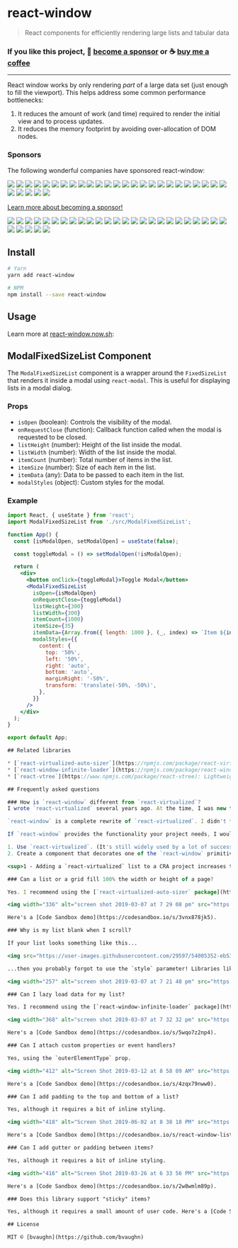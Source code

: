 # react-window

> React components for efficiently rendering large lists and tabular data

### If you like this project, 🎉 [become a sponsor](https://github.com/sponsors/bvaughn/) or ☕ [buy me a coffee](http://givebrian.coffee/)

---

React window works by only rendering *part* of a large data set (just enough to fill the viewport). This helps address some common performance bottlenecks:
1. It reduces the amount of work (and time) required to render the initial view and to process updates.
2. It reduces the memory footprint by avoiding over-allocation of DOM nodes.

### Sponsors

The following wonderful companies have sponsored react-window:

<a href="https://opencollective.com/react-window/sponsor/0/website" target="_blank"><img src="https://opencollective.com/react-window/sponsor/0/avatar.svg"></a>
<a href="https://opencollective.com/react-window/sponsor/1/website" target="_blank"><img src="https://opencollective.com/react-window/sponsor/1/avatar.svg"></a>
<a href="https://opencollective.com/react-window/sponsor/2/website" target="_blank"><img src="https://opencollective.com/react-window/sponsor/2/avatar.svg"></a>
<a href="https://opencollective.com/react-window/sponsor/3/website" target="_blank"><img src="https://opencollective.com/react-window/sponsor/3/avatar.svg"></a>
<a href="https://opencollective.com/react-window/sponsor/4/website" target="_blank"><img src="https://opencollective.com/react-window/sponsor/4/avatar.svg"></a>
<a href="https://opencollective.com/react-window/sponsor/5/website" target="_blank"><img src="https://opencollective.com/react-window/sponsor/5/avatar.svg"></a>
<a href="https://opencollective.com/react-window/sponsor/6/website" target="_blank"><img src="https://opencollective.com/react-window/sponsor/6/avatar.svg"></a>
<a href="https://opencollective.com/react-window/sponsor/7/website" target="_blank"><img src="https://opencollective.com/react-window/sponsor/7/avatar.svg"></a>
<a href="https://opencollective.com/react-window/sponsor/8/website" target="_blank"><img src="https://opencollective.com/react-window/sponsor/8/avatar.svg"></a>
<a href="https://opencollective.com/react-window/sponsor/9/website" target="_blank"><img src="https://opencollective.com/react-window/sponsor/9/avatar.svg"></a>
<a href="https://opencollective.com/react-window/sponsor/10/website" target="_blank"><img src="https://opencollective.com/react-window/sponsor/10/avatar.svg"></a>
<a href="https://opencollective.com/react-window/sponsor/11/website" target="_blank"><img src="https://opencollective.com/react-window/sponsor/11/avatar.svg"></a>
<a href="https://opencollective.com/react-window/sponsor/12/website" target="_blank"><img src="https://opencollective.com/react-window/sponsor/12/avatar.svg"></a>
<a href="https://opencollective.com/react-window/sponsor/13/website" target="_blank"><img src="https://opencollective.com/react-window/sponsor/13/avatar.svg"></a>
<a href="https://opencollective.com/react-window/sponsor/14/website" target="_blank"><img src="https://opencollective.com/react-window/sponsor/14/avatar.svg"></a>
<a href="https://opencollective.com/react-window/sponsor/15/website" target="_blank"><img src="https://opencollective.com/react-window/sponsor/15/avatar.svg"></a>
<a href="https://opencollective.com/react-window/sponsor/16/website" target="_blank"><img src="https://opencollective.com/react-window/sponsor/16/avatar.svg"></a>
<a href="https://opencollective.com/react-window/sponsor/17/website" target="_blank"><img src="https://opencollective.com/react-window/sponsor/17/avatar.svg"></a>
<a href="https://opencollective.com/react-window/sponsor/18/website" target="_blank"><img src="https://opencollective.com/react-window/sponsor/18/avatar.svg"></a>
<a href="https://opencollective.com/react-window/sponsor/19/website" target="_blank"><img src="https://opencollective.com/react-window/sponsor/19/avatar.svg"></a>
<a href="https://opencollective.com/react-window/sponsor/20/website" target="_blank"><img src="https://opencollective.com/react-window/sponsor/20/avatar.svg"></a>
<a href="https://opencollective.com/react-window/sponsor/21/website" target="_blank"><img src="https://opencollective.com/react-window/sponsor/21/avatar.svg"></a>
<a href="https://opencollective.com/react-window/sponsor/22/website" target="_blank"><img src="https://opencollective.com/react-window/sponsor/22/avatar.svg"></a>
<a href="https://opencollective.com/react-window/sponsor/23/website" target="_blank"><img src="https://opencollective.com/react-window/sponsor/23/avatar.svg"></a>
<a href="https://opencollective.com/react-window/sponsor/24/website" target="_blank"><img src="https://opencollective.com/react-window/sponsor/24/avatar.svg"></a>
<a href="https://opencollective.com/react-window/sponsor/25/website" target="_blank"><img src="https://opencollective.com/react-window/sponsor/25/avatar.svg"></a>
<a href="https://opencollective.com/react-window/sponsor/26/website" target="_blank"><img src="https://opencollective.com/react-window/sponsor/26/avatar.svg"></a>
<a href="https://opencollective.com/react-window/sponsor/27/website" target="_blank"><img src="https://opencollective.com/react-window/sponsor/27/avatar.svg"></a>
<a href="https://opencollective.com/react-window/sponsor/28/website" target="_blank"><img src="https://opencollective.com/react-window/sponsor/28/avatar.svg"></a>
<a href="https://opencollective.com/react-window/sponsor/29/website" target="_blank"><img src="https://opencollective.com/react-window/sponsor/29/avatar.svg"></a>

[Learn more about becoming a sponsor!](https://opencollective.com/react-window#sponsor)

<a href="https://opencollective.com/react-window/backer/0/website" target="_blank"><img src="https://opencollective.com/react-window/backer/0/avatar.svg"></a>
<a href="https://opencollective.com/react-window/backer/1/website" target="_blank"><img src="https://opencollective.com/react-window/backer/1/avatar.svg"></a>
<a href="https://opencollective.com/react-window/backer/2/website" target="_blank"><img src="https://opencollective.com/react-window/backer/2/avatar.svg"></a>
<a href="https://opencollective.com/react-window/backer/3/website" target="_blank"><img src="https://opencollective.com/react-window/backer/3/avatar.svg"></a>
<a href="https://opencollective.com/react-window/backer/4/website" target="_blank"><img src="https://opencollective.com/react-window/backer/4/avatar.svg"></a>
<a href="https://opencollective.com/react-window/backer/5/website" target="_blank"><img src="https://opencollective.com/react-window/backer/5/avatar.svg"></a>
<a href="https://opencollective.com/react-window/backer/6/website" target="_blank"><img src="https://opencollective.com/react-window/backer/6/avatar.svg"></a>
<a href="https://opencollective.com/react-window/backer/7/website" target="_blank"><img src="https://opencollective.com/react-window/backer/7/avatar.svg"></a>
<a href="https://opencollective.com/react-window/backer/8/website" target="_blank"><img src="https://opencollective.com/react-window/backer/8/avatar.svg"></a>
<a href="https://opencollective.com/react-window/backer/9/website" target="_blank"><img src="https://opencollective.com/react-window/backer/9/avatar.svg"></a>
<a href="https://opencollective.com/react-window/backer/10/website" target="_blank"><img src="https://opencollective.com/react-window/backer/10/avatar.svg"></a>
<a href="https://opencollective.com/react-window/backer/11/website" target="_blank"><img src="https://opencollective.com/react-window/backer/11/avatar.svg"></a>
<a href="https://opencollective.com/react-window/backer/12/website" target="_blank"><img src="https://opencollective.com/react-window/backer/12/avatar.svg"></a>
<a href="https://opencollective.com/react-window/backer/13/website" target="_blank"><img src="https://opencollective.com/react-window/backer/13/avatar.svg"></a>
<a href="https://opencollective.com/react-window/backer/14/website" target="_blank"><img src="https://opencollective.com/react-window/backer/14/avatar.svg"></a>
<a href="https://opencollective.com/react-window/backer/15/website" target="_blank"><img src="https://opencollective.com/react-window/backer/15/avatar.svg"></a>
<a href="https://opencollective.com/react-window/backer/16/website" target="_blank"><img src="https://opencollective.com/react-window/backer/16/avatar.svg"></a>
<a href="https://opencollective.com/react-window/backer/17/website" target="_blank"><img src="https://opencollective.com/react-window/backer/17/avatar.svg"></a>
<a href="https://opencollective.com/react-window/backer/18/website" target="_blank"><img src="https://opencollective.com/react-window/backer/18/avatar.svg"></a>
<a href="https://opencollective.com/react-window/backer/19/website" target="_blank"><img src="https://opencollective.com/react-window/backer/19/avatar.svg"></a>
<a href="https://opencollective.com/react-window/backer/20/website" target="_blank"><img src="https://opencollective.com/react-window/backer/20/avatar.svg"></a>
<a href="https://opencollective.com/react-window/backer/21/website" target="_blank"><img src="https://opencollective.com/react-window/backer/21/avatar.svg"></a>
<a href="https://opencollective.com/react-window/backer/22/website" target="_blank"><img src="https://opencollective.com/react-window/backer/22/avatar.svg"></a>
<a href="https://opencollective.com/react-window/backer/23/website" target="_blank"><img src="https://opencollective.com/react-window/backer/23/avatar.svg"></a>
<a href="https://opencollective.com/react-window/backer/24/website" target="_blank"><img src="https://opencollective.com/react-window/backer/24/avatar.svg"></a>
<a href="https://opencollective.com/react-window/backer/25/website" target="_blank"><img src="https://opencollective.com/react-window/backer/25/avatar.svg"></a>
<a href="https://opencollective.com/react-window/backer/26/website" target="_blank"><img src="https://opencollective.com/react-window/backer/26/avatar.svg"></a>
<a href="https://opencollective.com/react-window/backer/27/website" target="_blank"><img src="https://opencollective.com/react-window/backer/27/avatar.svg"></a>
<a href="https://opencollective.com/react-window/backer/28/website" target="_blank"><img src="https://opencollective.com/react-window/backer/28/avatar.svg"></a>
<a href="https://opencollective.com/react-window/backer/29/website" target="_blank"><img src="https://opencollective.com/react-window/backer/29/avatar.svg"></a>

## Install

```bash
# Yarn
yarn add react-window

# NPM
npm install --save react-window
```

## Usage

Learn more at [react-window.now.sh](https://react-window.now.sh/):

## ModalFixedSizeList Component

The `ModalFixedSizeList` component is a wrapper around the `FixedSizeList` that renders it inside a modal using `react-modal`. This is useful for displaying lists in a modal dialog.

### Props

- `isOpen` (boolean): Controls the visibility of the modal.
- `onRequestClose` (function): Callback function called when the modal is requested to be closed.
- `listHeight` (number): Height of the list inside the modal.
- `listWidth` (number): Width of the list inside the modal.
- `itemCount` (number): Total number of items in the list.
- `itemSize` (number): Size of each item in the list.
- `itemData` (any): Data to be passed to each item in the list.
- `modalStyles` (object): Custom styles for the modal.

### Example

```jsx
import React, { useState } from 'react';
import ModalFixedSizeList from './src/ModalFixedSizeList';

function App() {
  const [isModalOpen, setModalOpen] = useState(false);

  const toggleModal = () => setModalOpen(!isModalOpen);

  return (
    <div>
      <button onClick={toggleModal}>Toggle Modal</button>
      <ModalFixedSizeList
        isOpen={isModalOpen}
        onRequestClose={toggleModal}
        listHeight={300}
        listWidth={300}
        itemCount={1000}
        itemSize={35}
        itemData={Array.from({ length: 1000 }, (_, index) => `Item ${index}`)}
        modalStyles={{
          content: {
            top: '50%',
            left: '50%',
            right: 'auto',
            bottom: 'auto',
            marginRight: '-50%',
            transform: 'translate(-50%, -50%)',
          },
        }}
      />
    </div>
  );
}

export default App;

## Related libraries

* [`react-virtualized-auto-sizer`](https://npmjs.com/package/react-virtualized-auto-sizer): HOC that grows to fit all of the available space and passes the width and height values to its child.
* [`react-window-infinite-loader`](https://npmjs.com/package/react-window-infinite-loader): Helps break large data sets down into chunks that can be just-in-time loaded as they are scrolled into view. It can also be used to create infinite loading lists (e.g. Facebook or Twitter).
* [`react-vtree`](https://www.npmjs.com/package/react-vtree): Lightweight and flexible solution to render large tree structures (e.g., file system).

## Frequently asked questions

### How is `react-window` different from `react-virtualized`?
I wrote `react-virtualized` several years ago. At the time, I was new to both React and the concept of windowing. Because of this, I made a few API decisions that I later came to regret. One of these was adding too many non-essential features and components. Once you add something to an open source project, removing it is pretty painful for users.

`react-window` is a complete rewrite of `react-virtualized`. I didn't try to solve as many problems or support as many use cases. Instead I focused on making the package **smaller**<sup>1</sup> and **faster**. I also put a lot of thought into making the API (and documentation) as beginner-friendly as possible (with the caveat that windowing is still kind of an advanced use case).

If `react-window` provides the functionality your project needs, I would strongly recommend using it instead of `react-virtualized`. However if you need features that only `react-virtualized` provides, you have two options:

1. Use `react-virtualized`. (It's still widely used by a lot of successful projects!)
2. Create a component that decorates one of the `react-window` primitives and adds the functionality you need. You may even want to release this component to NPM (as its own, standalone package)! 🙂

<sup>1 - Adding a `react-virtualized` list to a CRA project increases the (gzipped) build size by ~33.5 KB. Adding a `react-window` list to a CRA project increases the (gzipped) build size by &lt;2 KB.</sup>

### Can a list or a grid fill 100% the width or height of a page?

Yes. I recommend using the [`react-virtualized-auto-sizer` package](https://npmjs.com/package/react-virtualized-auto-sizer):

<img width="336" alt="screen shot 2019-03-07 at 7 29 08 pm" src="https://user-images.githubusercontent.com/29597/54005716-50f41880-410f-11e9-864f-a65bbdf49e07.png">

Here's a [Code Sandbox demo](https://codesandbox.io/s/3vnx878jk5).

### Why is my list blank when I scroll?

If your list looks something like this...

<img src="https://user-images.githubusercontent.com/29597/54005352-eb535c80-410d-11e9-80b2-d3d02db1f599.gif" width="302" height="152">

...then you probably forgot to use the `style` parameter! Libraries like react-window work by absolutely positioning the list items (via an inline style), so don't forget to attach it to the DOM element you render!

<img width="257" alt="screen shot 2019-03-07 at 7 21 48 pm" src="https://user-images.githubusercontent.com/29597/54005433-45ecb880-410e-11e9-8721-420ff1a153da.png">

### Can I lazy load data for my list?

Yes. I recommend using the [`react-window-infinite-loader` package](https://npmjs.com/package/react-window-infinite-loader):

<img width="368" alt="screen shot 2019-03-07 at 7 32 32 pm" src="https://user-images.githubusercontent.com/29597/54006733-653a1480-4113-11e9-907b-08ca5e27b3f9.png">

Here's a [Code Sandbox demo](https://codesandbox.io/s/5wqo7z2np4).

### Can I attach custom properties or event handlers?

Yes, using the `outerElementType` prop.

<img width="412" alt="Screen Shot 2019-03-12 at 8 58 09 AM" src="https://user-images.githubusercontent.com/29597/54215333-f9ee9a80-44a4-11e9-9142-34c67026d950.png">

Here's a [Code Sandbox demo](https://codesandbox.io/s/4zqx79nww0).

### Can I add padding to the top and bottom of a list?

Yes, although it requires a bit of inline styling.

<img width="418" alt="Screen Shot 2019-06-02 at 8 38 18 PM" src="https://user-images.githubusercontent.com/29597/58774454-65ad4480-8576-11e9-8889-07044fd41393.png">

Here's a [Code Sandbox demo](https://codesandbox.io/s/react-window-list-padding-dg0pq).

### Can I add gutter or padding between items?

Yes, although it requires a bit of inline styling.

<img width="416" alt="Screen Shot 2019-03-26 at 6 33 56 PM" src="https://user-images.githubusercontent.com/29597/55043972-c14ad700-4ff5-11e9-9caa-2e9f4d85f96c.png">

Here's a [Code Sandbox demo](https://codesandbox.io/s/2w8wmlm89p).

### Does this library support "sticky" items?

Yes, although it requires a small amount of user code. Here's a [Code Sandbox demo](https://codesandbox.io/s/0mk3qwpl4l).

## License

MIT © [bvaughn](https://github.com/bvaughn)

